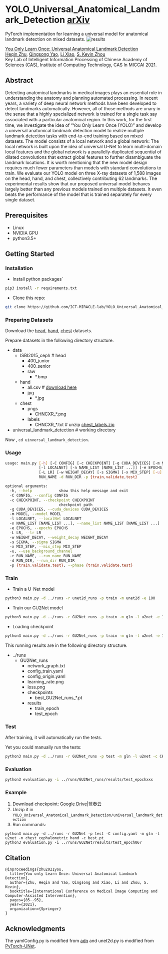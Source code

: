 # YOLO_Universal_Anatomical_Landmark_Detection [arXiv](https://arxiv.org/pdf/2103.04657)

PyTorch implementation for learning a universal model for anatomical landmark detection on mixed datasets.
![results](images/results.jpg)

[You Only Learn Once: Universal Anatomical Landmark Detection](https://github.com/ICT-MIRACLE-lab/YOLO_Universal_Anatomical_Landmark_Detection)  
 [Heqin Zhu](https://github.com/mbinary),  [Qingsong Yao](https://github.com/qsyao), [Li Xiao](http://miracle.ict.ac.cn/?page_id=151&lang=zh), [S. Kevin Zhou](http://miracle.ict.ac.cn/?page_id=151&lang=zh)  
Key Lab of Intelligent Information Processing of Chinese Academy of Sciences (CAS), Institute of Computing Technology, CAS
In MICCAI 2021.

## Abstract
Detecting anatomical landmarks in medical images plays an essential role in understanding the anatomy and planning automated processing. In recent years, a variety of deep neural network methods have been developed to detect landmarks automatically. However, all of those methods are unary in the sense that a highly specialized network is trained for a single task say associated with a particular anatomical region. In this work, for the ﬁrst time, we investigate the idea of “You Only Learn Once (YOLO)” and develop a universal anatomical landmark detection model to realize multiple landmark detection tasks with end-to-end training based on mixed datasets. The model consists of a local network and a global network: The local network is built upon the idea of universal U-Net to learn multi-domain local features and the global network is a parallelly-duplicated sequential of dilated convolutions that extract global features to further disambiguate the landmark locations. It is worth mentioning that the new model design requires much fewer parameters than models with standard convolutions to train. We evaluate our YOLO model on three X-ray datasets of 1,588 images on the head, hand, and chest, collectively contributing 62 landmarks. The experimental results show that our proposed universal model behaves largely better than any previous models trained on multiple datasets. It even beats the performance of the model that is trained separately for every single dataset.

## Prerequisites
- Linux
- NVIDIA GPU 
- python3.5+

## Getting Started
### Installation
- Install python packages`
```bash
pip3 install -r requirements.txt
```

- Clone this repo:
```bash
git clone https://github.com/ICT-MIRACLE-lab/YOLO_Universal_Anatomical_Landmark_Detection
```

### Preparing Datasets
Download the [head](http://www-o.ntust.edu.tw/~cweiwang/ISBI2015/challenge1/), [hand](https://ipilab.usc.edu/research/baaweb), [chest](https://www.kaggle.com/nikhilpandey360/chest-xray-masks-and-labels) datasets.

Prepare datasets in the following directory structure.

* data 
    * ISBI2015\_ceph       # head
    	* 400\_junior
    	* 400\_senior
    	* raw
    		* \*.bmp
    * hand
    	* all.csv # [download here](https://github.com/christianpayer/MedicalDataAugmentationTool-HeatmapRegression/blob/master/hand_xray/hand_xray_dataset/setup/all.csv)
    	* jpg
    	    * \*.jpg
    * chest
    	* pngs        
    	    * CHNCXR_\*.png
    	* labels
    	    * CHNCXR\_\*.txt   # unzip [chest_labels.zip](data/chest_labels.zip)
* universal\_landmark\_detection  # working directory

Now , `cd uinversal_landmark_detection`.

### Usage
```bash
usage: main.py [-h] [-C CONFIG] [-c CHECKPOINT] [-g CUDA_DEVICES] [-m MODEL]
               [-l LOCALNET] [-n NAME_LIST [NAME_LIST ...]] [-e EPOCHS]
               [-L LR] [-w WEIGHT_DECAY] [-s SIGMA] [-x MIX_STEP] [-u] -r
               RUN_NAME -d RUN_DIR -p {train,validate,test}

optional arguments:
  -h, --help            show this help message and exit
  -C CONFIG, --config CONFIG
  -c CHECKPOINT, --checkpoint CHECKPOINT
                        checkpoint path
  -g CUDA_DEVICES, --cuda_devices CUDA_DEVICES
  -m MODEL, --model MODEL
  -l LOCALNET, --localNet LOCALNET
  -n NAME_LIST [NAME_LIST ...], --name_list NAME_LIST [NAME_LIST ...]
  -e EPOCHS, --epochs EPOCHS
  -L LR, --lr LR
  -w WEIGHT_DECAY, --weight_decay WEIGHT_DECAY
  -s SIGMA, --sigma SIGMA
  -x MIX_STEP, --mix_step MIX_STEP
  -u, --use_background_channel
  -r RUN_NAME, --run_name RUN_NAME
  -d RUN_DIR, --run_dir RUN_DIR
  -p {train,validate,test}, --phase {train,validate,test}
```

### Train
- Train a U-Net model
```bash
python3 main.py -d ../runs -r unet2d_runs -p train -m unet2d -e 100
```

- Train our GU2Net model
```bash
python3 main.py -d ../runs -r GU2Net_runs -p train -m gln -l u2net -e 100
```

- Loading checkpoint
```bash
python3 main.py -d ../runs -r GU2Net_runs -p train -m gln -l u2net -e 100 -c CHECKPOINT_PATH
```
This running results are in the following directory structure.

* ../runs 
    * GU2Net\_runs
    	* network_graph.txt
    	* config_train.yaml
    	* config_origin.yaml
    	* learning_rate.png
    	* loss.png
    	* checkpoints
    		* best\_GU2Net\_runs\_\*.pt
        * results
        	* train_epoch
        	* test_epoch

### Test
After training, it will automatically run the tests.

Yet you could manually run the tests:
```bash
python3 main.py -d ../runs -r GU2Net_runs -p test -m gln -l u2net -c CHECKPOINT_PATH
```

### Evaluation
```bash
python3 evaluation.py -i ../runs/GU2Net_runs/results/test_epochxxx
```

### Example
1. Download checkpoint: [Google Drive](https://drive.google.com/file/d/1yQLjZTCqn_fWzyPPJSRxFycrnIoe4U3U/view?usp=sharing)|[蓝奏云](https://wwa.lanzoui.com/i90Dct8u0jg)
2. Unzip it in `YOLO_Universal_Anatomical_Landmark_Detection/universal_landmark_detection`
3. Run commands:
```shell
python3 main.py -d ../runs -r GU2Net -p test -C config.yaml -m gln -l u2net -n chest cephalometric hand -c best.pt
python3 evaluation.py -i ../runs/GU2Net/results/test_epoch067
```

## Citation
```
@inproceedings{zhu2021you,
  title={You only Learn Once: Universal Anatomical Landmark Detection},
  author={Zhu, Heqin and Yao, Qingsong and Xiao, Li and Zhou, S. Kevin},
  booktitle={International Conference on Medical Image Computing and Computer-Assisted Intervention},
  pages={85--95},
  year={2021},
  organization={Springer}
}
```

## Acknowledgments
The yamlConfig.py is modified from [adn](https://github.com/liaohaofu/adn) and unet2d.py is modified from  [PyTorch-UNet](https://github.com/milesial/Pytorch-UNet). 
